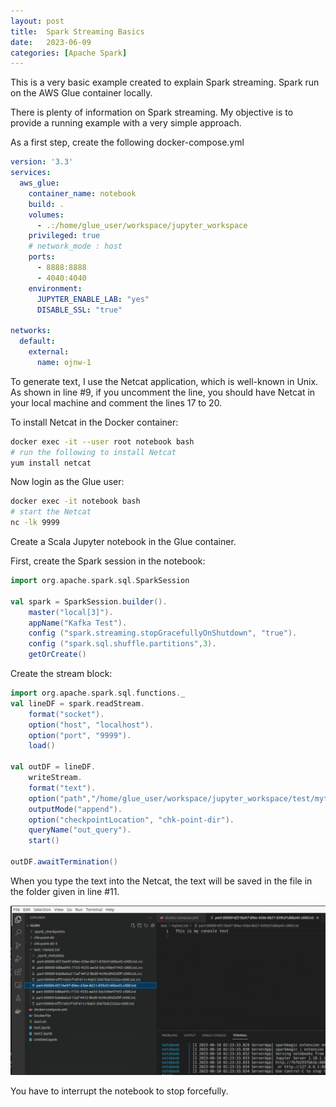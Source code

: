 ```yaml
---
layout: post
title:  Spark Streaming Basics 
date:   2023-06-09
categories: [Apache Spark]
---
```




This is a very basic example created to explain Spark streaming. Spark run on the AWS Glue container locally.

<!--more-->

There is plenty of information on Spark streaming. My objective is to provide a running example with a very simple approach.

As a first step, create the following docker-compose.yml

```yaml
version: '3.3'
services:
  aws_glue:
    container_name: notebook
    build: .
    volumes:
      - .:/home/glue_user/workspace/jupyter_workspace
    privileged: true
    # network_mode : host
    ports:
      - 8888:8888
      - 4040:4040
    environment:
      JUPYTER_ENABLE_LAB: "yes"
      DISABLE_SSL: "true"

networks: 
  default: 
    external: 
      name: ojnw-1
```

To generate text, I use the Netcat application, which is well-known in Unix. As shown in line #9, if you uncomment the line, you should have Netcat in your local machine and comment the lines 17 to 20.

To install Netcat in the Docker container:



```bash
docker exec -it --user root notebook bash
# run the following to install Netcat
yum install netcat
```

Now login as the Glue user:

```bash
docker exec -it notebook bash
# start the Netcat
nc -lk 9999
```

Create a Scala Jupyter notebook in the Glue container.

First, create the Spark session in the notebook:

```scala
import org.apache.spark.sql.SparkSession

val spark = SparkSession.builder().
    master("local[3]").
    appName("Kafka Test").
    config ("spark.streaming.stopGracefullyOnShutdown", "true").
    config ("spark.sql.shuffle.partitions",3).
    getOrCreate()
```

Create the stream block:

```scala
import org.apache.spark.sql.functions._
val lineDF = spark.readStream.
    format("socket").
    option("host", "localhost").
    option("port", "9999").
    load()

val outDF = lineDF.
    writeStream.
    format("text").
    option("path","/home/glue_user/workspace/jupyter_workspace/test/mytest.txt").
    outputMode("append").
    option("checkpointLocation", "chk-point-dir").
    queryName("out_query").
    start()

outDF.awaitTermination()
```

When you type the text into the Netcat, the text will be saved in the file in the folder given in line #11.

![Save the stream to text file](/assets/images/2023-06-09-Spark-Streaming-part-1/save_stream2file.jpg)

You have to interrupt the notebook to stop forcefully.
